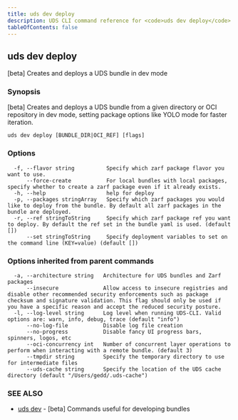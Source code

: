 ```yaml
---
title: uds dev deploy
description: UDS CLI command reference for <code>uds dev deploy</code>.
tableOfContents: false
---
```


<!-- Page generated by UDS CLI; DO NOT EDIT -->

## uds dev deploy

[beta] Creates and deploys a UDS bundle in dev mode

### Synopsis

[beta] Creates and deploys a UDS bundle from a given directory or OCI repository in dev mode, setting package options like YOLO mode for faster iteration.

```
uds dev deploy [BUNDLE_DIR|OCI_REF] [flags]
```

### Options

```
  -f, --flavor string          Specify which zarf package flavor you want to use.
      --force-create           For local bundles with local packages, specify whether to create a zarf package even if it already exists.
  -h, --help                   help for deploy
  -p, --packages stringArray   Specify which zarf packages you would like to deploy from the bundle. By default all zarf packages in the bundle are deployed.
  -r, --ref stringToString     Specify which zarf package ref you want to deploy. By default the ref set in the bundle yaml is used. (default [])
      --set stringToString     Specify deployment variables to set on the command line (KEY=value) (default [])
```

### Options inherited from parent commands

```
  -a, --architecture string   Architecture for UDS bundles and Zarf packages
      --insecure              Allow access to insecure registries and disable other recommended security enforcements such as package checksum and signature validation. This flag should only be used if you have a specific reason and accept the reduced security posture.
  -l, --log-level string      Log level when running UDS-CLI. Valid options are: warn, info, debug, trace (default "info")
      --no-log-file           Disable log file creation
      --no-progress           Disable fancy UI progress bars, spinners, logos, etc
      --oci-concurrency int   Number of concurrent layer operations to perform when interacting with a remote bundle. (default 3)
      --tmpdir string         Specify the temporary directory to use for intermediate files
      --uds-cache string      Specify the location of the UDS cache directory (default "/Users/gedd/.uds-cache")
```

### SEE ALSO

* [uds dev](/commands/uds_dev/)	 - [beta] Commands useful for developing bundles

